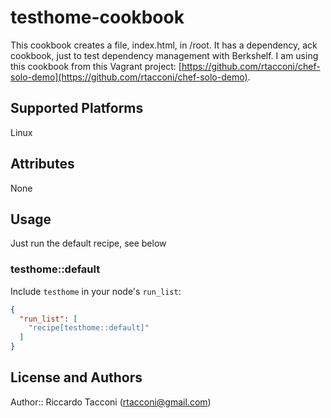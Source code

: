 # testhome-cookbook

This cookbook creates a file, index.html, in /root. It has a dependency, ack cookbook, just to test dependency management with Berkshelf. I am using this cookbook from this Vagrant project: [https://github.com/rtacconi/chef-solo-demo](https://github.com/rtacconi/chef-solo-demo).

## Supported Platforms

Linux

## Attributes

None

## Usage

Just run the default recipe, see below

### testhome::default

Include `testhome` in your node's `run_list`:

```json
{
  "run_list": [
    "recipe[testhome::default]"
  ]
}
```

## License and Authors

Author:: Riccardo Tacconi (<rtacconi@gmail.com>)
